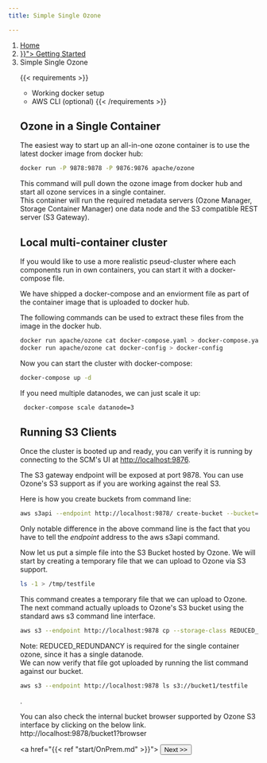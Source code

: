```yaml
---
title: Simple Single Ozone

---
```

<!---
  Licensed to the Apache Software Foundation (ASF) under one or more
  contributor license agreements.  See the NOTICE file distributed with
  this work for additional information regarding copyright ownership.
  The ASF licenses this file to You under the Apache License, Version 2.0
  (the "License"); you may not use this file except in compliance with
  the License.  You may obtain a copy of the License at

      http://www.apache.org/licenses/LICENSE-2.0

  Unless required by applicable law or agreed to in writing, software
  distributed under the License is distributed on an "AS IS" BASIS,
  WITHOUT WARRANTIES OR CONDITIONS OF ANY KIND, either express or implied.
  See the License for the specific language governing permissions and
  limitations under the License.
-->
<nav aria-label="breadcrumb">
  <ol class="breadcrumb">
    <li class="breadcrumb-item"><a href="/">Home</a></li>
    <li class="breadcrumb-item"><a href="{{< ref "Start.md" >}}">
    Getting Started</a>
    <li class="breadcrumb-item active" aria-current="page">
    Simple Single Ozone </li>

{{< requirements >}}
 * Working docker setup
 * AWS CLI (optional)
{{< /requirements >}}


# Ozone in a Single Container

The easiest way to start up an all-in-one ozone container is to use the latest
docker image from docker hub:

```bash
docker run -P 9878:9878 -P 9876:9876 apache/ozone
```
This command will pull down the ozone image from docker hub and start all
ozone services in a single container. <br>
This container will run the required metadata servers (Ozone Manager, Storage
Container Manager) one data node  and the S3 compatible REST server
(S3 Gateway).

# Local multi-container cluster

If you would like to use a more realistic pseud-cluster where each components
run in own containers, you can start it with a docker-compose file.

We have shipped a docker-compose and an enviorment file as part of the
container image  that is uploaded to docker hub.

The following commands can be used to extract these files from the image in the docker hub.
```bash
docker run apache/ozone cat docker-compose.yaml > docker-compose.yaml
docker run apache/ozone cat docker-config > docker-config
```

 Now you can start the cluster with docker-compose:

```bash
docker-compose up -d
```

If you need multiple datanodes, we can just scale it up:

```bash
 docker-compose scale datanode=3
 ```
# Running S3 Clients

Once the cluster is booted up and ready, you can verify it is running by
connecting to the SCM's UI at [http://localhost:9876](http://localhost:9876).

The S3 gateway endpoint will be exposed at port 9878. You can use Ozone's S3
support as if you are working against the real S3.


Here is how you create buckets from command line:

```bash
aws s3api --endpoint http://localhost:9878/ create-bucket --bucket=bucket1
```

Only notable difference in the above command line is the fact that you have
to tell the _endpoint_ address to the aws s3api command.

Now let us put a simple file into the S3 Bucket hosted by Ozone. We will
start by creating a temporary file that we can upload to Ozone via S3 support.
```bash
ls -1 > /tmp/testfile
 ```
 This command creates a temporary file that
 we can upload to Ozone. The next command actually uploads to Ozone's S3
 bucket using the standard aws s3 command line interface.

```bash
aws s3 --endpoint http://localhost:9878 cp --storage-class REDUCED_REDUNDANCY  /tmp/testfile  s3://bucket1/testfile
```
<div class="alert alert-info" role="alert">
Note: REDUCED_REDUNDANCY is required for the single container ozone, since it
 has a single datanode. </div>
We can now verify that file got uploaded by running the list command against
our bucket.

```bash
aws s3 --endpoint http://localhost:9878 ls s3://bucket1/testfile
```

.
<div class="alert alert-info" role="alert"> You can also check the internal
bucket browser supported by Ozone S3 interface by clicking on the below link.
<br>
</div>
http://localhost:9878/bucket1?browser

<a href="{{< ref "start/OnPrem.md" >}}"> <button type="button"
class="btn  btn-success btn-lg">Next >></button>
